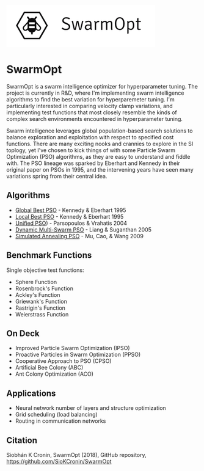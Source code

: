 ![particles](https://github.com/SioKCronin/PSO-baselines/blob/master/media/swarmopt_lateral.png)

# SwarmOpt

SwarmOpt is a swarm intelligence optimizer for hyperparameter tuning. The project is currently in R&D, where I'm implementing swarm intelligence algorithms to find the best variation for hyperparemeter tuning. I'm particularly interested in comparing velocity clamp variations, and implementing test functions that most closely resemble the kinds of complex search environments encountered in hyperparameter tuning.  

Swarm intelligence leverages global population-based search solutions to balance exploration and exploitation with respect to specified cost functions. There are many exciting nooks and crannies to explore in the SI toplogy, yet I've chosen to kick things of with some Particle Swarm Optimization (PSO) algorithms, as they are easy to understand and fiddle with. The PSO lineage was sparked by Eberhart and Kennedy in their original paper on PSOs in 1995, and the intervening years have seen many variations spring from their central idea. 

## Algorithms
* [Global Best PSO](https://github.com/SioKCronin/SwarmOpt/tree/master/algorithms/gbest_pso) - Kennedy & Eberhart 1995
* [Local Best PSO](https://github.com/SioKCronin/SwarmOpt/tree/master/algorithms/lbest_pso) - Kennedy & Eberhart 1995
* [Unified PSO](https://github.com/SioKCronin/SwarmOpt/tree/master/algorithms/upso)) - Parsopoulos &  Vrahatis 2004
* [Dynamic Multi-Swarm PSO](https://github.com/SioKCronin/SwarmOpt/tree/master/algorithms/dmspso) - Liang & Suganthan 2005
* [Simulated Annealing PSO](https://github.com/SioKCronin/SwarmOpt/tree/master/algorithms/sapso) - Mu, Cao, & Wang 2009

## Benchmark Functions

Single objective test functions:
* Sphere Function
* Rosenbrock's Function
* Ackley's Function
* Griewank's Function
* Rastrigin's Function
* Weierstrass Function

## On Deck

* Improved Particle Swarm Optimization (IPSO)
* Proactive Particles in Swarm Optimization (PPSO)
* Cooperative Approach to PSO (CPSO) 
* Artificial Bee Colony (ABC)
* Ant Colony Optimization (ACO)

## Applications

* Neural network number of layers and structure optimization
* Grid scheduling (load balancing)
* Routing in communication networks

## Citation

Siobhán K Cronin, SwarmOpt (2018), GitHub repository, https://github.com/SioKCronin/SwarmOpt
